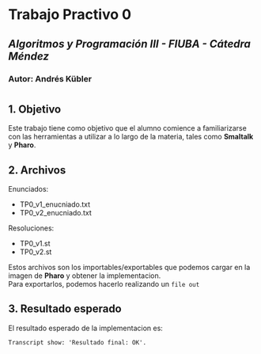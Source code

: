# Trabajo Practivo 0
## *Algoritmos y Programación III - FIUBA - Cátedra Méndez* 
### Autor: Andrés Kübler
#

##  **1. Objetivo**
Este trabajo tiene como objetivo que el alumno comience a familiarizarse con las herramientas a utilizar a lo largo de la materia,
tales como **Smaltalk** y **Pharo**.

## **2. Archivos**
Enunciados:
 - TP0_v1_enucniado.txt
 - TP0_v2_enucniado.txt

Resoluciones:
 - TP0_v1.st
 - TP0_v2.st

Estos archivos son los importables/exportables que podemos cargar en la imagen de **Pharo** y obtener la implementacion.<br>
Para exportarlos, podemos hacerlo realizando un ``file out``

## **3. Resultado esperado**
El resultado esperado de la implementacion es:

``Transcript show: 'Resultado final: OK'.``